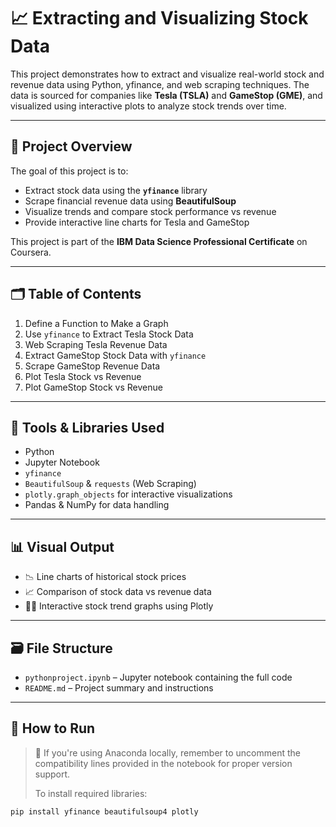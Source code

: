 # 📈 Extracting and Visualizing Stock Data

This project demonstrates how to extract and visualize real-world stock and revenue data using Python, yfinance, and web scraping techniques. The data is sourced for companies like **Tesla (TSLA)** and **GameStop (GME)**, and visualized using interactive plots to analyze stock trends over time.

---

## 🧠 Project Overview

The goal of this project is to:
- Extract stock data using the **`yfinance`** library
- Scrape financial revenue data using **BeautifulSoup**
- Visualize trends and compare stock performance vs revenue
- Provide interactive line charts for Tesla and GameStop

This project is part of the **IBM Data Science Professional Certificate** on Coursera.

---

## 🗂️ Table of Contents

1. Define a Function to Make a Graph  
2. Use `yfinance` to Extract Tesla Stock Data  
3. Web Scraping Tesla Revenue Data  
4. Extract GameStop Stock Data with `yfinance`  
5. Scrape GameStop Revenue Data  
6. Plot Tesla Stock vs Revenue  
7. Plot GameStop Stock vs Revenue  

---

## 🔧 Tools & Libraries Used

- Python  
- Jupyter Notebook  
- `yfinance`  
- `BeautifulSoup` & `requests` (Web Scraping)  
- `plotly.graph_objects` for interactive visualizations  
- Pandas & NumPy for data handling  

---

## 📊 Visual Output

- 📉 Line charts of historical stock prices  
- 📈 Comparison of stock data vs revenue data  
- 🕵️‍♀️ Interactive stock trend graphs using Plotly

---

## 🗃️ File Structure

- `pythonproject.ipynb` – Jupyter notebook containing the full code  
- `README.md` – Project summary and instructions

---

## 📌 How to Run

> 🔹 If you're using Anaconda locally, remember to uncomment the compatibility lines provided in the notebook for proper version support.  
> 
> To install required libraries:
```bash
pip install yfinance beautifulsoup4 plotly
